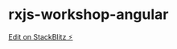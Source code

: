 # rxjs-workshop-angular

[Edit on StackBlitz ⚡️](https://stackblitz.com/edit/rxjs-workshop-angular)
